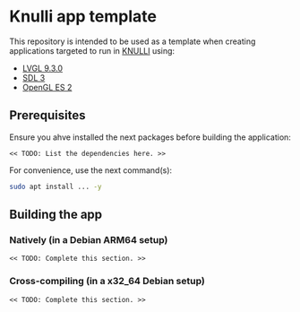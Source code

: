 # Knulli app template

This repository is intended to be used as a template when creating applications targeted to run in [KNULLI](https://knulli.org/) using:

- [LVGL 9.3.0](https://lvgl.io/)
- [SDL 3](https://wiki.libsdl.org/SDL3)
- [OpenGL ES 2](https://www.khronos.org/opengles/)

## Prerequisites

Ensure you ahve installed the next packages before building the application:

    << TODO: List the dependencies here. >>

For convenience, use the next command(s):

```bash
sudo apt install ... -y

```

## Building the app

### Natively (in a Debian ARM64 setup)

    << TODO: Complete this section. >>

### Cross-compiling (in a x32_64 Debian setup)

    << TODO: Complete this section. >>